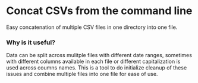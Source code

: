 # Concat CSVs from the command line

Easy concatenation of multiple CSV files in one directory into one file. 

### Why is it useful? 

Data can be split across mulitple files with different date ranges, sometimes with different columns available in each file or different capitalization is used across coumns names. This is a tool to do initialize cleanup of these issues and combine multiple files into one file for ease of use. 
